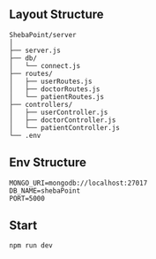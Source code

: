 ## Layout Structure
```
ShebaPoint/server
│
├── server.js
├── db/
│   └── connect.js
├── routes/
│   ├── userRoutes.js
│   ├── doctorRoutes.js
│   └── patientRoutes.js
├── controllers/
│   ├── userController.js
│   ├── doctorController.js
│   └── patientController.js
└── .env
```
## Env Structure
```
MONGO_URI=mongodb://localhost:27017
DB_NAME=shebaPoint
PORT=5000
```

## Start
```
npm run dev
```